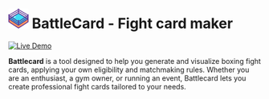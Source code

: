 # <img src="./public/ring.svg" height="40"> BattleCard - Fight card maker
[![Live Demo](https://img.shields.io/badge/demo-online-blue)](https://battlecard.joussy.fr)


**Battlecard** is a tool designed to help you generate and visualize boxing fight cards, applying your own eligibility and matchmaking rules. Whether you are an enthusiast, a gym owner, or running an event, Battlecard lets you create professional fight cards tailored to your needs.
